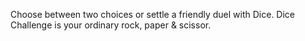 Choose between two choices or settle a friendly duel with Dice.
Dice Challenge is your ordinary rock, paper & scissor.
